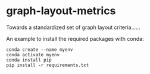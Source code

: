 # graph-layout-metrics
Towards a standardized set of graph layout criteria......

An example to install the required packages with conda: 
```
conda create --name myenv 
conda activate myenv
conda install pip
pip install -r requirements.txt
```